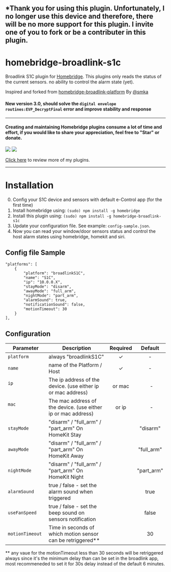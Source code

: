 ## *Thank you for using this plugin. Unfortunately, I no longer use this device and therefore, there will be no more support for this plugin. I invite one of you to fork or be a contributer in this plugin.


# homebridge-broadlink-s1c

Broadlink S1C plugin for [Homebridge](https://github.com/nfarina/homebridge/).
This plugins only reads the status of the current sensors.
no ability to control the alarm state (yet).

Inspired and forked from [homebridge-broadlink-platform](https://github.com/smka/homebridge-broadlink-platform) By [@smka](https://github.com/smka)


#### New version 3.0, should solve the `digital envelope routines:EVP_DecryptFinal` error and improve stability and response

_________________________________________
#### Creating and maintaining Homebridge plugins consume a lot of time and effort, if you would like to share your appreciation, feel free to "Star" or donate. 

<a target="blank" href="https://www.paypal.me/nitaybz"><img src="https://img.shields.io/badge/Donate-PayPal-blue.svg"/></a>
<a target="blank" href="https://blockchain.info/payment_request?address=18uuUZ5GaMFoRH5TrQFJATQgqrpXCtqZRQ"><img src="https://img.shields.io/badge/Donate-Bitcoin-green.svg"/></a>

[Click here](https://github.com/nitaybz?utf8=%E2%9C%93&tab=repositories&q=homebridge) to review more of my plugins.
_________________________________________

# Installation
0. Config your S1C device  and sensors with default e-Control app (for the first time)
1. Install homebridge using: `(sudo) npm install -g homebridge`
2. Install this plugin using: `(sudo) npm install -g homebridge-broadlink-s1c`
3. Update your configuration file. See example: `config-sample.json`.
4. Now you can read your window/door sensors status and control the host alarm states using homebridge, homekit and siri.


## Config file Sample

```
"platforms": [
    {
        "platform": "broadlinkS1C",
        "name": "S1C",
        "ip": "10.0.0.X",
        "stayMode": "disarm",
        "awayMode": "full_arm",
        "nightMode": "part_arm",
        "alarmSound": true,
        "notificationSound": false,
        "motionTimeout": 30
    }
],
```

## Configuration

|             Parameter            |                       Description                             | Required |  Default  |
| -------------------------------- | ------------------------------------------------------------- |:--------:|:---------:|
| `platform`                       | always "broadlinkS1C"                                         |     ✓    |      -    |
| `name`                           | name of the Platform / Host                                   |     ✓    |      -    |
| `ip`                             | The ip address of the device. (use either ip or mac address)  |  or mac  |      -    |
| `mac`                            | The mac address of the device. (use either ip or mac address) |  or ip   |      -    |
| `stayMode`                       | "disarm" / "full_arm" / "part_arm"  On HomeKit Stay           |          | "disarm"  |
| `awayMode`                       | "disarm" / "full_arm" / "part_arm"  On HomeKit Away           |          | "full_arm"|
| `nightMode`                      | "disarm" / "full_arm" / "part_arm"  On HomeKit Night          |          | "part_arm"|
| `alarmSound`                     | true / false - set the alarm sound when triggered             |          |   true    |
| `useFanSpeed`                    | true / false - set the beep sound on sensors notification     |          |   false   |
| `motionTimeout`                  | Time in seconds of which motion sensor can be retriggered**   |          |    30     |

\*\* any vaue for the motionTimeout less than 30 seconds will be retriggered always since it's the minimum delay than can be set in the broadlink app, most recommeneded to set it for 30s delay instead of the default 6 minutes.
